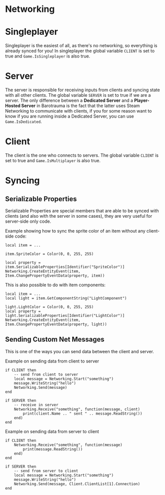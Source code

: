 # Networking

# Singleplayer
Singleplayer is the easiest of all, as there's no networking, so everything is already synced for you!
In singleplayer the global variable `CLIENT` is set to true and `Game.IsSingleplayer` is also true.

# Server
The server is responsible for receiving inputs from clients and syncing state with all other clients. 
The global variable `SERVER` is set to true if we are a server.
The only difference between a **Dedicated Server** and a **Player-Hosted Server** in Barotrauma is the fact that the latter uses Steam Networking to communicate with clients, if you for some reason want to know if you are running inside a Dedicated Server, you can use `Game.IsDedicated`.

# Client
The client is the one who connects to servers. The global variable `CLIENT` is set to true and `Game.IsMultiplayer` is also true.

# Syncing

## Serializable Properties
Serializable Properties are special members that are able to be synced with clients (and also with the server in some cases), they are very useful for server-side only code.

Example showing how to sync the sprite color of an item without any client-side code:

```
local item = ...

item.SpriteColor = Color(0, 0, 255, 255)

local property = item.SerializableProperties[Identifier("SpriteColor")]
Networking.CreateEntityEvent(item, Item.ChangePropertyEventData(property, item))
```

This is also possible to do with item components:

```
local item = ...
local light = item.GetComponentString("LightComponent")

light.LightColor = Color(0, 0, 255, 255)
local property = light.SerializableProperties[Identifier("LightColor")]
Networking.CreateEntityEvent(item, Item.ChangePropertyEventData(property, light))    
```

## Sending Custom Net Messages

This is one of the ways you can send data between the client and server.

Example on sending data from client to server

```
if CLIENT then
    -- send from client to server
    local message = Networking.Start("something")
    message.WriteString("hello")
    Networking.Send(message)
end

if SERVER then
    -- receive in server
    Networking.Receive("something", function(message, client)
        print(client.Name .. " sent " .. message.ReadString())
    end)
end
```

Example on sending data from server to client

```
if CLIENT then
    Networking.Receive("something", function(message)
        print(message.ReadString())
    end)
end

if SERVER then
    -- send from server to client
    local message = Networking.Start("something")
    message.WriteString("hello")
    Networking.Send(message, Client.ClientList[1].Connection)
end
```